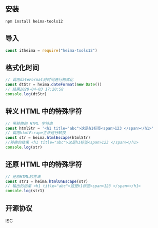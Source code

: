 ## 安装

```
npm install heima-tools12
```

## 导入

```js
const itheima = require("heima-tools12")
```

## 格式化时间

```js
// 调用dateFormat对时间进行格式化
const dtStr = heima.dateFormat(new Date())
// 结果2020-04-03 17:20:58
console.log(dtStr)
```

## 转义 HTML 中的特殊字符

```js
// 带转换的 HTML 字符串
const htmlStr = '<h1 title="abc">这是h1标签<span>123 </span></h1>'
// 调用htmlEscape方法进行转换
const str = heima.htmlEscape(htmlStr)
//转换的结果 <h1 title="abc">这是h1标签<span>123 </span></h1>
console.log(str)
```

## 还原 HTML 中的特殊字符

```js
// 还原HTML的方法
const str1 = heima.htmlUnEscape(str)
// 输出的结果 <h1 title="abc">这是h1标签<span>123 </span></h1>
console.log(str1)
```

## 开源协议

ISC
